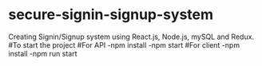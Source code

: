 # secure-signin-signup-system
Creating Signin/Signup system using React.js, Node.js, mySQL and Redux.
#To start the project
#For API 
 -npm install
 -npm start
#For client
 -npm install
 -npm run start
 
